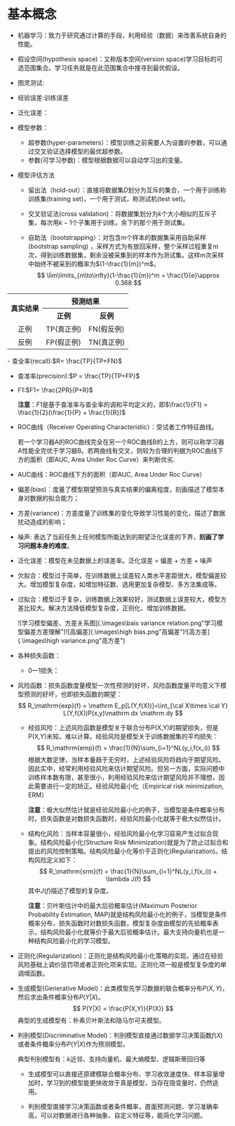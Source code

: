 # 基本概念

- 机器学习：致力于研究通过计算的手段，利用经验（数据）来改善系统自身的性能。

- 假设空间(hypothesis space)：又称版本空间(version space)学习目标的可选范围集合。学习任务就是在此范围集合中搜寻到最优假设。

- 图灵测试:

- 经验误差:训练误差

- 泛化误差：

- 模型参数：

  - 超参数(hyper-parameters）：模型训练之前需要人为设置的参数，可以通过交叉验证选择模型的最优超参数。
  - 参数(可学习参数)：模型根据数据可以自动学习出的变量。

- 模型评估方法

  - 留出法（hold-out）：直接将数据集$D$划分为互斥的集合，一个用于训练称训练集(training  set)，一个用于测试，称测试机(test set)。

  - 交叉验证法(cross validation)：将数据集划分为$k$个大小相似的互斥子集，每次用$k-1$个子集用于训练，余下的那个用于测试集。

  - 自助法（bootstrapping）：对包含$m$个样本的数据集采用自助采样(bootstrap sampling) ，采样方式为有放回采样，整个采样过程重复$m$次，得到训练数据集，剩余没被采集到的样本作为测试集。这样$m$次采样中始终不被采到的概率为$(1-\frac{1}{m})^m$。
    $$
    \lim\limits_{m\to\infty}(1-\frac{1}{m})^m = \frac{1}{e}\approx 0.368
    $$
    

<table align=center>
    <tr>
        <th rowspan="2" align=center>真实结果</th>
        <th colspan="2" >预测结果</th>
    </tr>
    <tr>
        <th>正例</th>
        <th>反例</th> 
    </tr>
    <tr>
        <td align=center>正例</td>
		<td>TP(真正例)</td>
		<td>FN(假反例)</td>
    </tr>
    <tr>
        <td align=center>反例</td>
		<td>FP(假正例)</td>
		<td>TN(真正例)</td>
	</tr>
</table>
- 查全率(recall):$R= \frac{TP}{TP+FN}$

- 查准率(precision):$P = \frac{TP}{TP+FP}$

- F1:$F1= \frac{2PR}{P+R}$

  **注意**：$F1$是基于查准率与查全率的调和平均定义的，即$\frac{1}{F1} = \frac{1}{2}(\frac{1}{P} + \frac{1}{R})$

- ROC曲线（Receiver Operating Characteristic）：受试者工作特征曲线。

  若一个学习器A的ROC曲线完全在另一个ROC曲线B的上方，则可以称学习器A性能全完优于学习器B。若两曲线有交叉，则较为合理的判据为ROC曲线下方的面积（即AUC, Area Under Roc Curve）来判断优劣.

- AUC曲线：ROC曲线下方的面积（即AUC, Area Under Roc Curve）

- 偏差(bias)：度量了模型期望预测与真实结果的偏离程度，刻画描述了模型本身对数据的拟合能力；

- 方差(variance)：方差度量了训练集的变化导致学习性能的变化，描述了数据扰动造成的影响；

- 噪声: 表达了当前任务上任何模型所能达到的期望泛化误差的下界，**刻画了学习问题本身的难度**。

- 泛化误差：模型在未见数据上的误差率。泛化误差 = 偏差 + 方差 + 噪声

- 欠拟合：模型过于简单，在训练数据上误差较人类水平差距很大，模型偏差较大。增加模型复杂度，如增加特征数、选用更加复杂模型、多方法集成等。

- 过拟合：模型过于复杂，训练数据上效果较好，测试数据上误差较大，模型方差比较大。解决方法降低模型复杂度，正则化、增加训练数据。

  ![学习模型偏差、方差关系图](.\images\bais variance relation.png"学习模型偏差方差理解")![高偏差](.\images\high bias.png"高偏差")![高方差](.\images\high variance.png"高方差")

- 各种损失函数：
  
  - 0—1损失：
  
- 风险函数：损失函数度量模型一次性预测的好坏，风险函数度量平均意义下模型预测的好坏，也即损失函数的期望：
  $$
  R_\mathrm{exp}(f) = \mathrm E_p[L(Y,f(X))]=\int_{\cal X\times \cal Y} L(Y,f(X))P(x,y)\mathrm dx \mathrm dy
  $$

  - 经验风险：上述风险函数是模型关于联合分布P(X,Y)的期望损失，但是P(X,Y)未知，难以计算。经验风险是模型关于训练数据集的平均损失：
    $$
    R_\mathrm{emp}(f) = \frac{1}{N}\sum_{i=1}^NL(y_i,f(x_i))
    $$
    根据大数定律，当样本量趋于无穷时，上述经验风险将趋向于期望风险。因此实中，经常利用经验风险来估计期望风险。但另一方面，实际问题中训练样本数有限，甚至很小，利用经验风险来估计期望风险并不理想，因此需要进行一定的矫正。经验风险最小化（Empirical risk minimization, ERM）

    **注意**：极大似然估计就是经验风险最小化的例子，当模型是条件概率分布时，损失函数是对数损失函数时，经验风险最小化就等于极大似然估计。

  - 结构化风险：当样本容量很小，经验风险最小化学习容易产生过拟合现象。结构风险最小化(Structure Risk Minimization)就是为了防止过拟合和提出的风险控制策略。结构风险最小化等价于正则化(Regularization)。结构风险定义如下：
    $$
    R_\mathrm{srm}(f) = \frac{1}{N}\sum_{i=1}^NL(y_i,f(x_i)) + \lambda J(f)
    $$
    其中$J(f)$描述了模型的复杂度。

    **注意**：贝叶斯估计中的最大后验概率估计(Maximum Posterior Probability Estimation, MAP)就是结构风险最小化的例子，当模型是条件概率分布，损失函数时对数损失函数，模型复杂度由模型的先验概率表示，结构风险最小化就等价于最大后验概率估计。最大支持向量机也是一种结构风险最小化的学习模型。

- 正则化(Regularization)：正则化是结构风险最小化策略的实现。通过在经验风险基础上调价惩罚项或者正则化项来实现。正则化项一般是模型复杂度的单调增函数。

- 生成模型(Generative Model)：此类模型先学习数据的联合概率分布$P(X,Y)$，然后求出条件概率分布$P(Y|X)$。
  $$
  P(Y|X) = \frac{P(X,Y)}{P(X)}
  $$
  典型的生成模型有：朴素贝叶斯法和隐马尔可夫模型。

- 判别模型(Discriminative Model)：判别模型直接通过数据学习决策函数$f(X)$或者条件概率分布$P(Y|X)$作为预测模型。

  典型判别模型有：$k$近邻、支持向量机、最大熵模型、逻辑斯蒂回归等

  - 生成模型可以直接还原建模联合概率分布、学习收敛速度快、样本容量增加时，学习到的模型能更快收敛于真是模型，当存在隐变量时，仍然适用。

  - 判别模型直接学习决策函数或者条件概率，直面预测问题、学习准确率高，可以对数据进行各种抽象、自定义特征等，能简化学习问题。